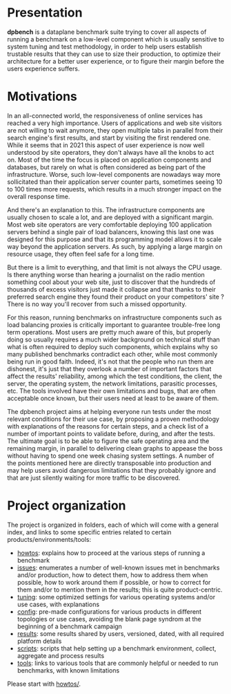 # Presentation

**dpbench** is a dataplane benchmark suite trying to cover all aspects of running a benchmark on a low-level component which is usually sensitive to system tuning and test methodology, in order to help users establish trustable results that they can use to size their production, to optimize their architecture for a better user experience, or to figure their margin before the users experience suffers.

# Motivations

In an all-connected world, the responsiveness of online services has reached a very high importance. Users of applications and web site visitors are not willing to wait anymore, they open multiple tabs in parallel from their search engine's first results, and start by visiting the first rendered one. While it seems that in 2021 this aspect of user experience is now well understood by site operators, they don't always have all the knobs to act on. Most of the time the focus is placed on application components and databases, but rarely on what is often considered as being part of the infrastructure. Worse, such low-level components are nowadays way more sollicitated than their application server counter parts, sometimes seeing 10 to 100 times more requests, which results in a much stronger impact on the overall response time.

And there's an explanation to this. The infrastructure components are usually chosen to scale a lot, and are deployed with a significant margin. Most web site operators are very comfortable deploying 100 application servers behind a single pair of load balancers, knowing this last one was designed for this purpose and that its programming model allows it to scale way beyond the application servers. As such, by applying a large margin on resource usage, they often feel safe for a long time.

But there is a limit to everything, and that limit is not always the CPU usage. Is there anything worse than hearing a journalist on the radio mention something cool about your web site, just to discover that the hundreds of thousands of excess visitors just made it collapse and that thanks to their preferred search engine they found their product on your competitors' site ? There is no way you'll recover from such a missed opportunity.

For this reason, running benchmarks on infrastructure components such as load balancing proxies is critically important to guarantee trouble-free long term operations. Most users are pretty much aware of this, but properly doing so usually requires a much wider background on technical stuff than what is often required to deploy such components, which explains why so many published benchmarks contradict each other, while most commonly being run in good faith. Indeed, it's not that the people who run them are dishonest, it's just that they overlook a number of important factors that affect the results' reliability, among which the test conditions, the client, the server, the operating system, the network limitations, parasitic processes, etc. The tools involved have their own limitations and bugs, that are often acceptable once known, but their users need at least to be aware of them.

The dpbench project aims at helping everyone run tests under the most relevant conditions for their use case, by proposing a proven methodology with explanations of the reasons for certain steps, and a check list of a number of important points to validate before, during, and after the tests. The ultimate goal is to be able to figure the safe operating area and the remaining margin, in parallel to delivering clean graphs to appease the boss without having to spend one week chasing system settings. A number of the points mentioned here are directly transposable into production and may help users avoid dangerous limitations that they probably ignore and that are just silently waiting for more traffic to be discovered.

# Project organization

The project is organized in folders, each of which will come with a general index, and links to some specific entries related to certain products/environments/tools:
  - [howtos](howtos/): explains how to proceed at the various steps of running a benchmark
  - [issues](issues/): enumerates a number of well-known issues met in benchmarks and/or production, how to detect them, how to address them when possible, how to work around them if possible, or how to correct for them and/or to mention them in the results; this is quite product-centric.
  - [tuning](tuning/): some optimized settings for various operating systems and/or use cases, with explanations
  - [config](config/): pre-made configurations for various products in different topologies or use cases, avoiding the blank page syndrom at the beginning of a benchmark campaign
  - [results](results/): some results shared by users, versioned, dated, with all required platform details
  - [scripts](scripts/): scripts that help setting up a benchmark environment, collect, aggregate and process results
  - [tools](tools/): links to various tools that are commonly helpful or needed to run benchmarks, with known limitations

Please start with [howtos/](howtos/).
